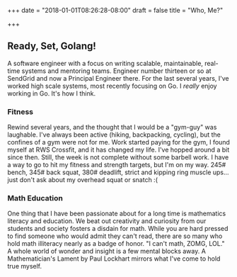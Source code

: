+++
date = "2018-01-01T08:26:28-08:00"
draft = false
title = "Who, Me?"

+++

## Ready, Set, Golang!

A software engineer with a focus on writing scalable, maintainable, real-time systems and mentoring teams. Engineer number thirteen or so at SendGrid and now a Principal Engineer there. For the last several years, I've worked high scale systems, most recently focusing on Go. I _really_ enjoy working in Go. It's how I think.

### Fitness

Rewind several years, and the thought that I would be a "gym-guy" was laughable. I've always been active (hiking, backpacking, cycling), but the confines of a gym were not for me. Work started paying for the gym, I found myself at RWS Crossfit, and it has changed my life. I've hopped around a bit since then. Still, the week is not complete without some barbell work. I have a way to go to hit my fitness and strength targets, but I'm on my way. 245# bench, 345# back squat, 380# deadlift, strict and kipping ring muscle ups... just don't ask about my overhead squat or snatch :(

### Math Education

One thing that I have been passionate about for a long time is mathematics literacy and education. We beat out creativity and curiosity from our students and society fosters a disdain for math. While you are hard pressed to find someone who would admit they can't read, there are so many who hold math illiteracy nearly as a badge of honor. "I can't math, ZOMG, LOL." A whole world of wonder and insight is a few mental blocks away. A Mathematician's Lament by Paul Lockhart mirrors what I've come to hold true myself.